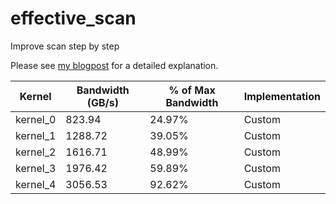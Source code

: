 # effective_scan
Improve scan step by step

Please see [my blogpost](https://veitner.bearblog.dev/making-vector-sum-really-fast/) for a detailed explanation.

| Kernel | Bandwidth (GB/s) | % of Max Bandwidth | Implementation |
|--------|------------------|-------------------|----------------|
| kernel_0 | 823.94 | 24.97% | Custom |
| kernel_1 | 1288.72 | 39.05% | Custom |
| kernel_2 | 1616.71 | 48.99% | Custom |
| kernel_3 | 1976.42 | 59.89% | Custom |
| kernel_4 | 3056.53 | 92.62% | Custom |